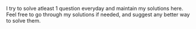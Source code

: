 I try to solve atleast 1 question everyday and maintain my solutions here.
Feel free to go through my solutions if needed, and suggest any better way to solve them.
